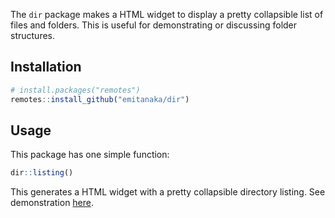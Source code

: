 

The `dir` package makes a HTML widget to display a pretty collapsible list of files and folders. This is useful for demonstrating or discussing folder structures.



## Installation 

```r
# install.packages("remotes")
remotes::install_github("emitanaka/dir")
```

## Usage


This package has one simple function:

```r
dir::listing()
```

This generates a HTML widget with a pretty collapsible directory listing. 
See demonstration [here](articles/demo.html).
